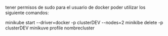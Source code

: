 tener permisos de sudo para el usuario de docker
poder utilizar los siguiente comandos:

minikube start --driver=docker -p clusterDEV --nodes=2
minikibe delete -p clusterDEV
minikuve profile nombrecluster

